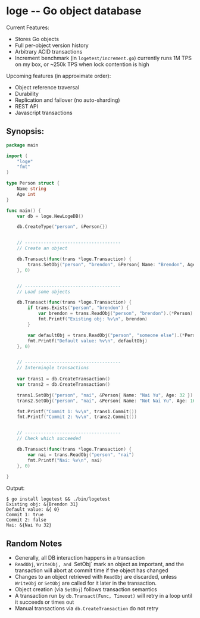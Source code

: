 loge -- Go object database
==========================

Current Features:

* Stores Go objects
* Full per-object version history
* Arbitrary ACID transactions
* Increment benchmark (in `logetest/increment.go`) currently runs 1M TPS on my box, or ~250k TPS when lock contention is high

Upcoming features (in approximate order):

* Object reference traversal
* Durability
* Replication and failover (no auto-sharding)
* REST API
* Javascript transactions


Synopsis:
---------

```go
package main

import (
	"loge"
	"fmt"
)

type Person struct {
	Name string
	Age int
}

func main() {
	var db = loge.NewLogeDB()

	db.CreateType("person", &Person{})


	// ------------------------------------
	// Create an object

	db.Transact(func(trans *loge.Transaction) {
		trans.SetObj("person", "brendon", &Person{ Name: "Brendon", Age: 31 })
	}, 0)


	// ------------------------------------
	// Load some objects

	db.Transact(func(trans *loge.Transaction) {
		if trans.Exists("person", "brendon") {
			var brendon = trans.ReadObj("person", "brendon").(*Person)
			fmt.Printf("Existing obj: %v\n", brendon)
		}

		var defaultObj = trans.ReadObj("person", "someone else").(*Person)
		fmt.Printf("Default value: %v\n", defaultObj)
	}, 0)


	// ------------------------------------
	// Intermingle transactions
	
	var trans1 = db.CreateTransaction()
	var trans2 = db.CreateTransaction()

	trans1.SetObj("person", "nai", &Person{ Name: "Nai Yu", Age: 32 })
	trans2.SetObj("person", "nai", &Person{ Name: "Not Nai Yu", Age: 16 })

	fmt.Printf("Commit 1: %v\n", trans1.Commit())
	fmt.Printf("Commit 2: %v\n", trans2.Commit())


	// ------------------------------------
	// Check which succeeded

	db.Transact(func(trans *loge.Transaction) {
		var nai = trans.ReadObj("person", "nai")
		fmt.Printf("Nai: %v\n", nai)
	}, 0)
	
}
```

Output:

```
$ go install logetest && ./bin/logetest 
Existing obj: &{Brendon 31}
Default value: &{ 0}
Commit 1: true
Commit 2: false
Nai: &{Nai Yu 32}
```

Random Notes
------------

* Generally, all DB interaction happens in a transaction
* `ReadObj`, `WriteObj, and `SetObj` mark an object as important, and the transaction will abort at commit time if the object has changed
* Changes to an object retrieved with `ReadObj` are discarded, unless `WriteObj` or `SetObj` are called for it later in the transaction.
* Object creation (via `SetObj`) follows transaction semantics
* A transaction run by `db.Transact(Func, Timeout)` will retry in a loop until it succeeds or times out
* Manual transactions via `db.CreateTransaction` do not retry
